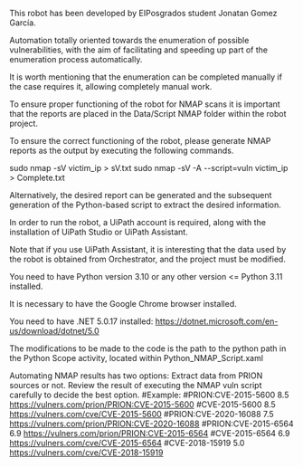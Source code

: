 This robot has been developed by EIPosgrados student Jonatan Gomez García.

Automation totally oriented towards the enumeration of possible vulnerabilities, with the aim of facilitating and speeding up part of the enumeration process automatically.

It is worth mentioning that the enumeration can be completed manually if the case requires it, allowing completely manual work.

To ensure proper functioning of the robot for NMAP scans it is important that the reports are placed in the Data/Script NMAP folder within the robot project.

To ensure the correct functioning of the robot, please generate NMAP reports as the output by executing the following commands.

sudo nmap -sV victim_ip > sV.txt
sudo nmap -sV -A --script=vuln victim_ip > Complete.txt

Alternatively, the desired report can be generated and the subsequent generation of the Python-based script to extract the desired information.

In order to run the robot, a UiPath account is required, along with the installation of UiPath Studio or UiPath Assistant.

Note that if you use UiPath Assistant, it is interesting that the data used by the robot is obtained from Orchestrator, and the project must be modified.

You need to have Python version 3.10 or any other version <= Python 3.11 installed.

It is necessary to have the Google Chrome browser installed.

You need to have .NET 5.0.17 installed:
https://dotnet.microsoft.com/en-us/download/dotnet/5.0

The modifications to be made to the code is the path to the python path in the Python Scope activity, located within Python_NMAP_Script.xaml

Automating NMAP results has two options: Extract data from PRION sources or not. Review the result of executing the NMAP vuln script carefully to decide the best option.
    #Example:
    #PRION:CVE-2015-5600	8.5	https://vulners.com/prion/PRION:CVE-2015-5600
    #CVE-2015-5600	8.5	https://vulners.com/cve/CVE-2015-5600
    #PRION:CVE-2020-16088	7.5	https://vulners.com/prion/PRION:CVE-2020-16088
    #PRION:CVE-2015-6564	6.9	https://vulners.com/prion/PRION:CVE-2015-6564
    #CVE-2015-6564	6.9	https://vulners.com/cve/CVE-2015-6564
    #CVE-2018-15919	5.0	https://vulners.com/cve/CVE-2018-15919